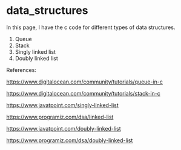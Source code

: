 # data_structures

In this page, I have the c code for different types of data structures.

1. Queue
2. Stack
3. Singly linked list
4. Doubly linked list

References:

https://www.digitalocean.com/community/tutorials/queue-in-c

https://www.digitalocean.com/community/tutorials/stack-in-c

https://www.javatpoint.com/singly-linked-list

https://www.programiz.com/dsa/linked-list

https://www.javatpoint.com/doubly-linked-list

https://www.programiz.com/dsa/doubly-linked-list
